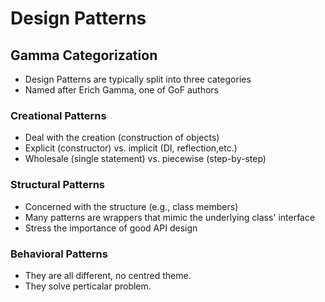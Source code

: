 # Design Patterns

## Gamma Categorization
* Design Patterns are typically split into three categories
* Named after Erich Gamma, one of GoF authors

### Creational Patterns
* Deal with the creation (construction of objects)
* Explicit (constructor) vs. implicit (DI, reflection,etc.)
* Wholesale (single statement) vs. piecewise (step-by-step)

### Structural Patterns
* Concerned with the structure (e.g., class members)
* Many patterns are wrappers that mimic the underlying class' interface
* Stress the importance of good API design

### Behavioral Patterns
* They are all different, no centred theme.
* They solve perticalar problem.